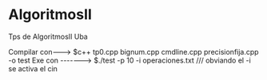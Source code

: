 # AlgoritmosII
Tps de AlgoritmosII Uba

Compilar con---> $c++ tp0.cpp bignum.cpp cmdline.cpp precisionfija.cpp -o test
Exe con -------> $./test -p 10 -i operaciones.txt /// obviando el -i se activa el cin 
